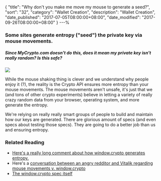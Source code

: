 {
 "title": "Why don't you make me move my mouse to generate a seed?",
 "sort": "32",
 "category": "Wallet Creation",
 "description": "Wallet Creation",
 "date_published": "2017-07-05T08:00:00+08:00",
 "date_modified": "2017-09-26T08:00:00+08:00"
}
---%


### Some sites generate entropy ("seed") the private key via mouse movements.

##### Since MyCrypto.com doesn't do this, does it mean my private key isn't really random? Is this safe?

![](https://s3.amazonaws.com/groovehq/uploaded/3ixnwrg3w8ko1uki8tu5tg4mjpurb4sn2xgfr1lx21w8rnfdzi?1494563756)

While the mouse shaking thing is clever and we understand why people enjoy it (?), the reality is the Crypto API ensures more entropy than your mouse movements. The mouse movements aren't unsafe, it's just that we (and tons of other crypto experiments) believe in letting a variety of really crazy random data from your browser, operating system, and more generate the entropy.

We're relying on really really smart groups of people to build and maintain how our keys are generated. There are glorious amount of specs (and even specs about testing those specs). They are going to do a better job than us and ensuring entropy.

### Related Reading

*   [Here's a really long comment about how window.crypto generates entropy.](https://www.reddit.com/r/ethereum/comments/5psp13/ethereum_account_generation_on_airgapped_computer/)
*   Here's a [conversation between an angry redditor and Vitalik regarding mouse movements v. window.crypto](https://www.reddit.com/r/ethereum/comments/2bilqg/note_there_is_a_paranoid_highsecurity_way_to/cj5sgrm)
*   [The window.crypto spec itself](https://w3c.github.io/webcrypto/Overview.html)
